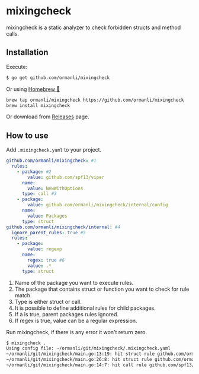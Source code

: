 # mixingcheck

mixingcheck is a static analyzer to check forbidden structs and method calls.

## Installation

Execute:

```bash
$ go get github.com/ormanli/mixingcheck
```

Or using [Homebrew 🍺](https://brew.sh)

```bash
brew tap ormanli/mixingcheck https://github.com/ormanli/mixingcheck
brew install mixingcheck
```

Or download from [Releases](https://github.com/ormanli/mixingcheck/releases) page.

## How to use

Add `.mixingcheck.yaml` to your project.

```yaml
github.com/ormanli/mixingcheck: #1
  rules:
    - package: #2
        value: github.com/spf13/viper
      name:
        value: NewWithOptions
      type: call #3
    - package:
        value: github.com/ormanli/mixingcheck/internal/config
      name:
        value: Packages
      type: struct
github.com/ormanli/mixingcheck/internal: #4
  ignore_parent_rules: true #5
  rules:
    - package:
        value: regexp
      name:
        regex: true #6
        value: .*
      type: struct
```
1. Name of the package you want to execute rules.
2. The package that contains struct or function you want to check for rule match. 
3. Type is either struct or call.
4. It is possible to define additional rules for child packages.
5. If a is true, parent packages rules ignored.
6. If regex is true, value can be a regular expression.


Run mixingcheck, if there is any error it won't return zero.
```bash
$ mixingcheck .
Using config file: ~/ormanli/git/mixingcheck/.mixingcheck.yaml
~/ormanli/git/mixingcheck/main.go:13:19: hit struct rule github.com/ormanli/mixingcheck/internal/config.Packages
~/ormanli/git/mixingcheck/main.go:26:8: hit struct rule github.com/ormanli/mixingcheck/internal/config.Packages
~/ormanli/git/mixingcheck/main.go:14:7: hit call rule github.com/spf13/viper.NewWithOptions
```